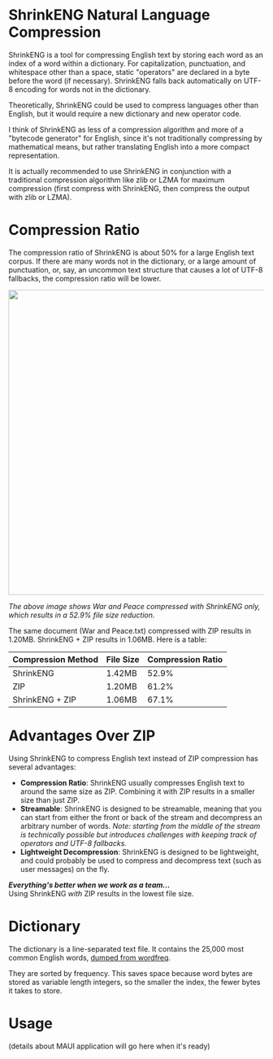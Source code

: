 # ShrinkENG Natural Language Compression

ShrinkENG is a tool for compressing English text by storing each word as an index of a word within a dictionary. 
For capitalization, punctuation, and whitespace other than a space, static "operators" are declared in a byte before the word (if necessary).
ShrinkENG falls back automatically on UTF-8 encoding for words not in the dictionary.

Theoretically, ShrinkENG could be used to compress 
languages other than English, but it would require a new dictionary and new operator code.

I think of ShrinkENG as less of a compression algorithm and more of a "bytecode generator" for English,
since it's not traditionally compressing by mathematical means, but rather translating English
into a more compact representation. 

It is actually recommended to use ShrinkENG in conjunction with a
traditional compression algorithm like zlib or LZMA for maximum compression 
(first compress with ShrinkENG, then compress the output with zlib or LZMA).

# Compression Ratio
The compression ratio of ShrinkENG is about 50% for a large English text corpus.
If there are many words not in the dictionary, or a large amount of punctuation, or, say,
an uncommon text structure that causes a lot of UTF-8 fallbacks, the compression ratio will be lower.

<img src="https://i.ibb.co/hx5HGmjc/readme-img1.png" width="600">

*The above image shows War and Peace compressed with ShrinkENG only, which results in a 52.9% file size reduction.*

The same document (War and Peace.txt) compressed with ZIP results in 1.20MB. ShrinkENG + ZIP results in 1.06MB. Here is a table:

| Compression Method | File Size | Compression Ratio |
|--------------------|-----------|-------------------|
| ShrinkENG          | 1.42MB    | 52.9%             |
| ZIP                | 1.20MB    | 61.2%             |
| ShrinkENG + ZIP    | 1.06MB    | 67.1%             |

# Advantages Over ZIP
Using ShrinkENG to compress English text instead of ZIP compression has several advantages:
- **Compression Ratio**: ShrinkENG usually compresses English text to around the same size as ZIP. Combining it with ZIP results in a smaller size than just ZIP.
- **Streamable**: ShrinkENG is designed to be streamable, meaning that you can start from either the front or back of the stream and decompress an arbitrary number of words.
*Note: starting from the middle of the stream is technically possible but introduces challenges with keeping track of operators and UTF-8 fallbacks.*
- **Lightweight Decompression**: ShrinkENG is designed to be lightweight, and could probably be used to compress and decompress text (such as user messages) on the fly.

***Everything's better when we work as a team...***<br>Using ShrinkENG *with* ZIP results in the lowest file size.

# Dictionary

The dictionary is a line-separated text file. It contains the 25,000
most common English words, [dumped from wordfreq](https://github.com/aparrish/wordfreq-en-25000/blob/main/wordfreq-en-25000-log.json).

They are sorted by frequency. This saves space because word bytes are stored
as variable length integers, so the smaller the index, the fewer bytes it takes to store.

# Usage

(details about MAUI application will go here when it's ready)

